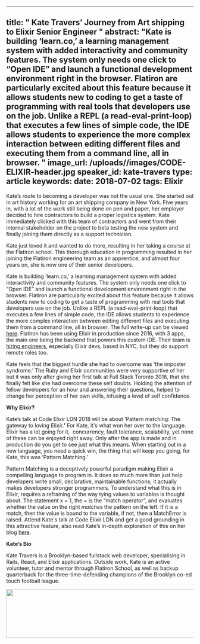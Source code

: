 
---
title: " Kate Travers’ Journey from Art shipping to Elixir Senior Engineer
"
abstract: "Kate is building ‘learn.co,’ a learning management system with added interactivity and community features. The system only needs one click to “Open IDE” and launch a functional development environment right in the browser. Flatiron are particularly excited about this feature because it allows students new to coding to get a taste of programming with real tools that developers use on the job. Unlike a REPL (a read-eval-print-loop) that executes a few lines of simple code, the IDE allows students to experience the more complex interaction between editing different files and executing them from a command line, all in browser.
"
image_url: /uploads//images/CODE-ELIXIR-header.jpg
speaker_id: kate-travers
type: article
keywords: 
date: 2018-07-02
tags: Elixir
---
Kate&rsquo;s route to becoming a developer was not the usual one. She started out in art history working for an art shipping company in New York. Five years in, with a lot of the work still being done on pen and paper, her employer decided to hire contractors to build a proper logistics system. Kate immediately clicked with this team of contractors and went from their internal stakeholder on the project to beta testing the new system and finally joining them directly as a support technician.

Kate just loved it and wanted to do more, resulting in her taking a course at the Flatiron school. This thorough education in programming resulted in her joining the Flatiron engineering team as an apprentice, and almost four years on, she is now one of their senior developers.

Kate is building &lsquo;learn.co,&rsquo; a learning management system with added interactivity and community features. The system only needs one click to &ldquo;Open IDE&rdquo; and launch a functional development environment right in the browser. Flatiron are particularly excited about this feature because it allows students new to coding to get a taste of programming with real tools that developers use on the job. Unlike a REPL (a read-eval-print-loop) that executes a few lines of simple code, the IDE allows students to experience the more complex interaction between editing different files and executing them from a command line, all in browser. The full write-up can be viewed <a href="http://blog.flatironschool.com/built-learn-ide-browser/" style="text-decoration:none;"><u>here</u></a>. Flatiron has been using Elixir in production since 2016, with 3 apps, the main one being the backend that powers this custom IDE. Their team is <a href="http://flatironschool.com/careers" style="text-decoration:none;"><u>hiring engineers</u></a>, especially Elixir devs, based in NYC, but they do support remote roles too.

Kate feels that the biggest hurdle she had to overcome was &lsquo;the imposter syndrome.&rsquo; The Ruby and Elixir communities were very supportive of her but it was only after giving her first talk at Full Stack Toronto 2016, that she finally felt like she had overcome these self doubts. Holding the attention of fellow developers for an hour and answering their questions, helped to change her perception of her own skills, infusing a level of self confidence.

**Why Elixir?**

Kate&rsquo;s talk at Code Elixir LDN 2018 will be about &lsquo;Pattern matching: The gateway to loving Elixir.**&rsquo;** For Kate, it&#39;s what won her over to the language. Elixir has a lot going for it, &nbsp;concurrency, fault tolerance, scalability, yet none of these can be enjoyed right away. Only after the app is made and in production do you get to see just what this means. When starting out in a new language, you need a quick win, the thing that will keep you going, for Kate, this was &lsquo;Pattern Matching.&rsquo;

Pattern Matching is a deceptively powerful paradigm making Elixir a compelling language to program in. It does so much more than just help developers write small, declarative, maintainable functions; it actually makes developers stronger programmers. To understand what this is in Elixir, requires a reframing of the way tying values to variables is thought about. The statement x = 1, the = is the &ldquo;match operator&rdquo;, and evaluates whether the value on the right <em>matches</em> the pattern on the left. If it is a match, then the value is bound to the variable, if not, then a MatchError is raised. Attend Kate&#39;s talk at Code Elixir LDN and get a good grounding in this attractive feature, also read Kate&rsquo;s in-depth exploration of this on her blog <a href="http://blog.kate-travers.com/pattern-matching/" style="text-decoration:none;"><u>here</u></a>.

**Kate&rsquo;s Bio**

Kate Travers is a Brooklyn-based fullstack web developer, specialising in Rails, React, and Elixir applications. Outside work, Kate is an active volunteer, tutor and mentor through Flatiron School, as well as backup quarterback for the three-time-defending champions of the Brooklyn co-ed touch football league.

<a href="https://codesync.global/conferences/code-elixir-2018/#Register"><img alt="" src="/uploads/media/default/0001/01/ae03845022687458cc2d2d4b4bf2b65e707c3ad4.jpeg" style="height:130px; width:800px" /></a>
